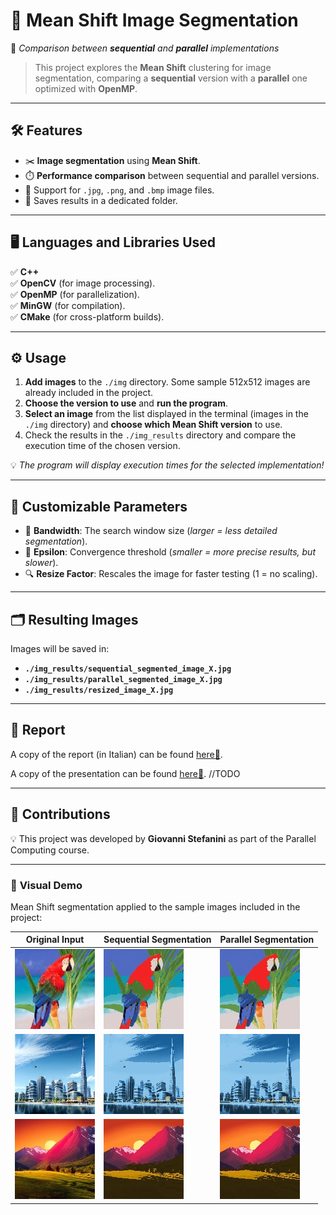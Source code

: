 # 🎨 **Mean Shift Image Segmentation**
🚀 *Comparison between **sequential** and **parallel** implementations*

> This project explores the **Mean Shift** clustering for image segmentation, comparing a **sequential** version with a **parallel** one optimized with **OpenMP**.

---  

## 🛠️ **Features**
- ✂️ **Image segmentation** using **Mean Shift**.
- ⏱️ **Performance comparison** between sequential and parallel versions.
- 📁 Support for `.jpg`, `.png`, and `.bmp` image files.
- 💾 Saves results in a dedicated folder.

---  

## 🖥️ **Languages and Libraries Used**
✅ **C++**  
✅ **OpenCV** (for image processing).  
✅ **OpenMP** (for parallelization).  
✅ **MinGW** (for compilation).  
✅ **CMake** (for cross-platform builds).

---  

## ⚙️ **Usage**
1. **Add images** to the `./img` directory. Some sample 512x512 images are already included in the project.
2. **Choose the version to use** and **run the program**.
3. **Select an image** from the list displayed in the terminal (images in the `./img` directory) and **choose which Mean Shift version** to use.
4. Check the results in the `./img_results` directory and compare the execution time of the chosen version.

💡 *The program will display execution times for the selected implementation!*

---  

## 🔧 **Customizable Parameters**
- 📏 **Bandwidth**: The search window size (*larger = less detailed segmentation*).
- 🎯 **Epsilon**: Convergence threshold (*smaller = more precise results, but slower*).
- 🔍 **Resize Factor**: Rescales the image for faster testing (1 = no scaling).

---  

## 🗂️ **Resulting Images**
Images will be saved in:
- **`./img_results/sequential_segmented_image_X.jpg`**
- **`./img_results/parallel_segmented_image_X.jpg`**
- **`./img_results/resized_image_X.jpg`**

---  

## 📄 **Report**
A copy of the report (in Italian) can be found [here📄](./report/Parallel_Computing_First_Course_Project_Giovanni_Stefanini.pdf).

A copy of the presentation can be found [here📄](./report/Parallel_Computing_Second_Course_Project_Giovanni_Stefanini.pdf). //TODO

---  

## 🎉 **Contributions**
💡 This project was developed by **Giovanni Stefanini** as part of the Parallel Computing course.

---  

### 👀 **Visual Demo**
Mean Shift segmentation applied to the sample images included in the project:

| **Original Input** | **Sequential Segmentation** | **Parallel Segmentation** |  
|---------------------|------------------------------|------------------------------|  
| ![Original](./cmake-build-debug/img_results/resized_image_1.jpg) | ![Sequential](./cmake-build-debug/img_results/sequential_segmented_image_1.jpg) | ![Parallel](./cmake-build-debug/img_results/parallel_segmented_image_1.jpg) |  
| ![Original](./cmake-build-debug/img_results/resized_image_2.jpg) | ![Sequential](./cmake-build-debug/img_results/sequential_segmented_image_2.jpg) | ![Parallel](./cmake-build-debug/img_results/parallel_segmented_image_2.jpg) |  
| ![Original](./cmake-build-debug/img_results/resized_image_3.jpg) | ![Sequential](./cmake-build-debug/img_results/sequential_segmented_image_3.jpg) | ![Parallel](./cmake-build-debug/img_results/parallel_segmented_image_3.jpg) |  


